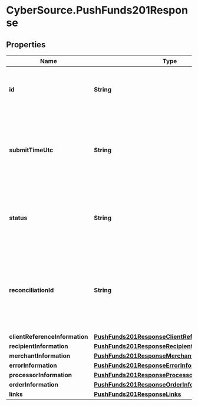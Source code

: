 # CyberSource.PushFunds201Response

## Properties
Name | Type | Description | Notes
------------ | ------------- | ------------- | -------------
**id** | **String** | A unique identification number to identify the submitted request. It is also appended to the endpoint of the resource.  | [optional] 
**submitTimeUtc** | **String** | Time of request in UTC. Format: `YYYY-MM-DDThh:mm:ssZ`  **Example** `2016-08-11T22:47:57Z` equals August 11, 2016, at 22:47:57 (10:47:57 p.m.). The `T` separates the date and the time. The `Z` indicates UTC.  | [optional] 
**status** | **String** | The status of the submitted transaction.  Possible values: - AUTHORIZED - DECLINED - SERVER_ERROR - INVALID_REQUEST - PARTIAL_AUTHORIZED  | [optional] 
**reconciliationId** | **String** | Cybersource or merchant generated transaction reference number. This is sent to the processor and is echoed back in the response to the merchant. This is This value is used for reconciliation purposes.  | [optional] 
**clientReferenceInformation** | [**PushFunds201ResponseClientReferenceInformation**](PushFunds201ResponseClientReferenceInformation.md) |  | [optional] 
**recipientInformation** | [**PushFunds201ResponseRecipientInformation**](PushFunds201ResponseRecipientInformation.md) |  | [optional] 
**merchantInformation** | [**PushFunds201ResponseMerchantInformation**](PushFunds201ResponseMerchantInformation.md) |  | [optional] 
**errorInformation** | [**PushFunds201ResponseErrorInformation**](PushFunds201ResponseErrorInformation.md) |  | [optional] 
**processorInformation** | [**PushFunds201ResponseProcessorInformation**](PushFunds201ResponseProcessorInformation.md) |  | [optional] 
**orderInformation** | [**PushFunds201ResponseOrderInformation**](PushFunds201ResponseOrderInformation.md) |  | [optional] 
**links** | [**PushFunds201ResponseLinks**](PushFunds201ResponseLinks.md) |  | [optional] 


